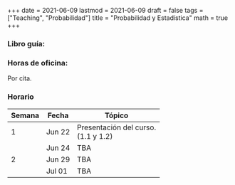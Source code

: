 +++
date      = 2021-06-09
lastmod   = 2021-06-09
draft     = false
tags      = ["Teaching", "Probabilidad"]
title     = "Probabilidad y Estadística"
math      = true
+++

### Libro guía:


### Horas de oficina: 

Por cita.

### Horario

Semana | Fecha | Tópico
---| ---| ---
1  | Jun 22 | Presentación del curso. <br> (1.1 y 1.2)
&nbsp; | Jun 24 | TBA
2  | Jun 29 | TBA
&nbsp; | Jul 01 | TBA

